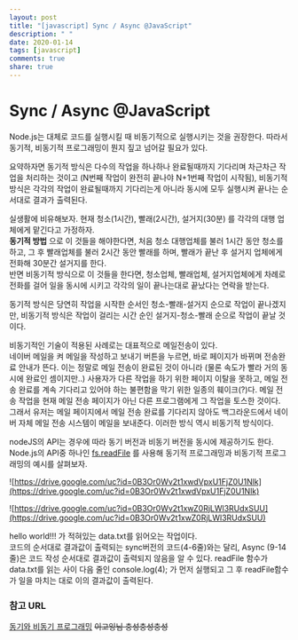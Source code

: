 ```yaml
---
layout: post
title: "[javascript] Sync / Async @JavaScript"
description: " "
date: 2020-01-14
tags: [javascript]
comments: true
share: true
---
```



# Sync / Async @JavaScript

Node.js는 대체로 코드를 실행시킬 때 비동기적으로 실행시키는 것을 권장한다. 따라서 동기적, 비동기적 프로그래밍이 뭔지 짚고 넘어갈 필요가 있다.

요약하자면 동기적 방식은 다수의 작업을 하나하나 완료될때까지 기다리며 차근차근 작업을 처리하는 것이고 (N번째 작업이 완전히 끝나야 N+1번째 작업이 시작됨), 비동기적 방식은 각각의 작업이 완료될때까지 기다리는게 아니라 동시에 모두 실행시켜 끝나는 순서대로 결과가 출력된다.

실생활에 비유해보자. 현재 청소(1시간), 빨래(2시간), 설거지(30분) 를 각각의 대행 업체에게 맡긴다고 가정하자.<br>**동기적 방법** 으로 이 것들을 해야한다면, 처음 청소 대행업체를 불러 1시간 동안 청소를 하고, 그 후 빨래업체를 불러 2시간 동안 빨래를 하며, 빨래가 끝난 후 설거지 업체에게 전화해 30분간 설거지를 한다.<br> 반면 비동기적 방식으로 이 것들을 한다면, 청소업체, 빨래업체, 설거지업체에게 차례로 전화를 걸어 일을 동시에 시키고 각각의 일이 끝나는대로 끝났다는 연락을 받는다. 

동기적 방식은 당연히 작업을 시작한 순서인 청소-빨래-설거지 순으로 작업이 끝나겠지만, 비동기적 방식은 작업이 걸리는 시간 순인 설거지-청소-빨래 순으로 작업이 끝날 것이다.

비동기적인 기술이 적용된 사례로는 대표적으로 메일전송이 있다. <br>네이버 메일을 켜 메일을 작성하고 보내기 버튼을 누르면, 바로 페이지가 바뀌며 전송완료 안내가 뜬다. 이는 정말로 메일 전송이 완료된 것이 아니라 (물론 속도가 빨라 거의 동시에 완료인 셈이지만..) 사용자가 다른 작업을 하기 위한 페이지 이탈을 못하고, 메일 전송 완료를 계속 기다리고 있어야 하는 불편함을 막기 위한 일종의 훼이크(?)다. 메일 전송 작업을 현재 메일 전송 페이지가 아닌 다른 프로그램에게 그 작업을 토스한 것이다. 그래서 유저는 메일 페이지에서 메일 전송 완료를 기다리지 않아도 백그라운드에서 네이버 자체 메일 전송 시스템이 메일을 보내준다. 이러한 방식 역시 비동기적 방식이다.



nodeJS의 API는 경우에 따라 동기 버전과 비동기 버전을 동시에 제공하기도 한다. Node.js의 API중 하나인 [fs.readFile](https://nodejs.org/dist/latest-v6.x/docs/api/fs.html#fs_fs_readfile_file_options_callback) 를 사용해 동기적 프로그래밍과 비동기적 프로그래밍의 예시를 살펴보자.

![https://drive.google.com/uc?id=0B3Or0Wv2t1xwdVpxU1FjZ0U1Nlk](https://drive.google.com/uc?id=0B3Or0Wv2t1xwdVpxU1FjZ0U1Nlk)

![https://drive.google.com/uc?id=0B3Or0Wv2t1xwZ0RjLWl3RUdxSUU](https://drive.google.com/uc?id=0B3Or0Wv2t1xwZ0RjLWl3RUdxSUU)

hello world!!! 가 적혀있는 data.txt를 읽어오는 작업이다. <br>코드의 순서대로 결과값이 출력되는 sync버전의 코드(4-6줄)와는 달리, Async (9-14줄)은 코드 작성 순서대로 결과값이 출력되지 않음을 알 수 있다. readFile 함수가 data.txt를 읽는 사이 다음 줄인 console.log(4); 가 먼저 실행되고 그 후 readFile함수가 일을 마치는 대로 이의 결과값이 출력된다.



### 참고 URL

[동기와 비동기 프로그래밍](https://opentutorials.org/course/2136/11884) ~~이고잉님 충성충성충성~~